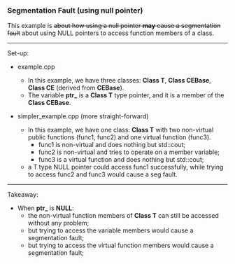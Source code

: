 ### Segmentation Fault (using null pointer)

This example is ~~about how using a null pointer **may** cause a segmentation fault~~ about using NULL pointers to access function members of a class.

---------------------------------------
Set-up:
- example.cpp
  - In this example, we have three classes: **Class T**, **Class CEBase**, **Class CE** (derived from **CEBase**).<br>
  - The variable **ptr_** is a **Class T** type pointer, and it is a member of the **Class CEBase**. <br>

- simpler_example.cpp (more straight-forward)
  - In this example, we have one class: **Class T** with two non-virtual public functions (func1, func2) and one virtual function (func3). <br>
    - func1 is non-virtual and does nothing but std::cout;
    - func2 is non-virtual and tries to operate on a member variable;
    - func3 is a virtual function and does nothing but std::cout;
  - a T type NULL pointer could access func1 successfully, while trying to access func2 and func3 would cause a seg fault.

---------------------------------------

Takeaway:
- When **ptr_** is **NULL**:
  - the non-virtual function members of **Class T** can still be accessed without any problem;
  - but trying to access the variable members would cause a segmentation fault; 
  - but trying to access the virtual function members would cause a segmentation fault; 
